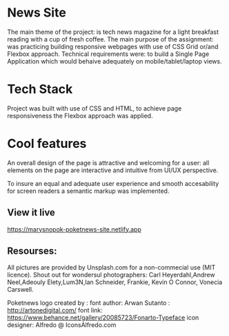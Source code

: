 # News Site

The main theme of the project: is tech news magazine for a light breakfast reading with a cup of fresh coffee.
The main purpose of the assignment: was practicing building responsive webpages with use of CSS Grid or/and Flexbox approach.
Technical requirements were: to build a Single Page Application which would behaive adequately on mobile/tablet/laptop views.

# Tech Stack

Project was built with use of CSS and HTML, to achieve page responsiveness the Flexbox approach was applied.

# Cool features

An overall design of the page is attractive and welcoming for a user: all elements on the page are interactive and intuitive from UI/UX perspective. 

To insure an equal and adequate user experience and smooth accesability for screen readers a semantic markup was implemented.

## View it live

https://marysnopok-poketnews-site.netlify.app

## Resourses:

All pictures are provided by Unsplash.com for a non-commecial use (MIT licence).
Shout out for wondersul photographers: Carl Heyerdahl,Andrew Neel,Adeouly Elety,Lum3N,Ian Schneider, Frankie, Kevin O Connor, Vonecia Carswell.

Poketnews logo created by :
font author: Arwan Sutanto : http://artonedigital.com/
font link: https://www.behance.net/gallery/20085723/Fonarto-Typeface
icon designer: Alfredo @ IconsAlfredo.com
